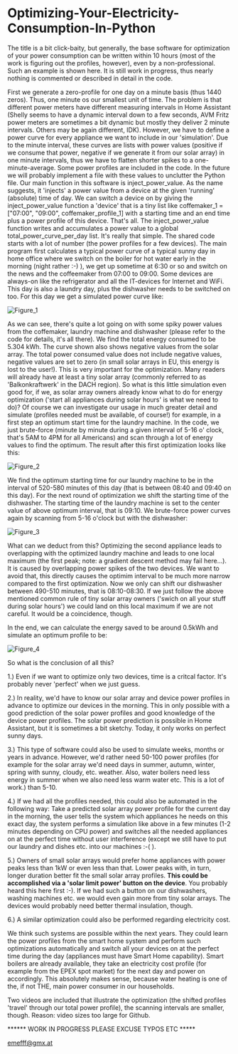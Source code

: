 # Optimizing-Your-Electricity-Consumption-In-Python
The title is a bit click-baity, but generally, the base software for optimization of your power consumption can be written within 10 hours (most of the work is figuring out the profiles, however), even by a non-professional. Such an example is shown here. It is still work in progress, thus nearly nothing is commented or described in detail in the code.

First we generate a zero-profile for one day on a minute basis (thus 1440 zeros). Thus, one minute os our smallest unit of time. The problem is that different power meters have different measuring intervals in Home Assistant (Shelly seems to have a dynamic interval down to a few seconds, AVM Fritz power meters are sometimes a bit dynamic but mostly they deliver 2 minute intervals. Others may be again different, IDK). 
However, we have to define a power curve for every appliance we want to include in our 'simulation'. Due to the minute interval, these curves are lists with power values (positive if we consume that power, negative if we generate it from our solar array) in one minute intervals, thus we have to flatten shorter spikes to a one-minute-average. Some power profiles are included in the code. In the future we will probably implement a file with these values to unclutter the Python file.
Our main function in this software is inject_power_value. As the name suggests, it 'injects' a power value from a device at the given 'running' (absolute) time of day. We can switch a device on by giving the inject_power_value function a 'device' that is a tiny list like coffemaker_1 = ["07:00", "09:00", coffemaker_profile_1] with a starting time and an end time plus a power profile of this device. That's all. The inject_power_value function writes and accumulates a power value to a global total_power_curve_per_day list. It's really that simple.
The shared code starts with a lot of number (the power profiles for a few devices). The main program first calculates a typical power curve of a typical sunny day in home office where we switch on the boiler for hot water early in the morning (night rather :-) ), we get up sometime at 6:30 or so and switch on the news and the coffeemaker from 07:00 to 09:00. Some devices are always-on like the refrigerator and all the IT-devices for Internet and WiFi. This day is also a laundry day, plus the dishwasher needs to be switched on too. For this day we get a simulated power curve like:

![Figure_1](https://github.com/emefff/Optimizing-Your-Electricity-Consumption-In-Python/assets/89903493/d91ecba5-133e-41a0-910e-57db982ef0b8)

As we can see, there's quite a lot going on with some spiky power values from the coffemaker, laundry machine and dishwasher (please refer to the code for details, it's all there). We find the total energy consumed to be 5.304 kWh.
The curve shown also shows negative values from the solar array. The total power consumed value does not include negative values, negative values are set to zero (in small solar arrays in EU, this energy is lost to the user!). This is very important for the optimization. Many readers will already have at least a tiny solar array (commonly referred to as 'Balkonkraftwerk' in the DACH region). So what is this little simulation even good for, if we, as solar array owners already know what to do for energy optimization ('start all appliances during solar hours' is what we need to do)? 
Of course we can investigate our usage in much greater detail and simulate (profiles needed must be available, of course!) for example, in a first step an optimum start time for the laundry machine. In the code, we just brute-force (minute by minute during a given interval of 5-16 o' clock, that's 5AM to 4PM for all Americans) and scan through a lot of energy values to find the optimum. The result after this first optimization looks like this:

![Figure_2](https://github.com/emefff/Optimizing-Your-Electricity-Consumption-In-Python/assets/89903493/4dcf5e63-048b-4764-8f9d-e107197a56a7)

We find the optimum starting time for our laundry machine to be in the interval of 520-580 minutes of this day (that is between 08:40 and 09:40 on this day). For the next round of optimization we shift the starting time of the dishwasher. The starting time of the laundry machine is set to the center value of above optimum interval, that is 09:10. We brute-force power curves again by scanning from 5-16 o'clock but with the dishwasher:

![Figure_3](https://github.com/emefff/Optimizing-Your-Electricity-Consumption-In-Python/assets/89903493/d5ff3ef4-cd53-43fa-9f84-4a52f60ae5a4)

What can we deduct from this? Optimizing the second appliance leads to overlapping with the optimized laundry machine and leads to one local maximum (the first peak; note: a gradient descent method may fail here...). It is caused by overlapping power spikes of the two devices. We want to avoid that, this directly causes the optimim interval to be much more narrow compared to the first optimization. Now we only can shift our dishwasher between 490-510 minutes, that is 08:10-08:30. If we just follow the above mentioned common rule of tiny solar array owners ('swich on all your stuff during solar hours') we could land on this local maximum if we are not careful. It would be a coincidence, though.

In the end, we can calculate the energy saved to be around 0.5kWh and simulate an optimum profile to be:

![Figure_4](https://github.com/emefff/Optimizing-Your-Electricity-Consumption-In-Python/assets/89903493/b0cb3d89-d92e-47b7-9784-d9689a11a0b2)

So what is the conclusion of all this?

1.) Even if we want to optimize only two devices, time is a critcal factor. It's probably never 'perfect' when we just guess.

2.) In reality, we'd have to know our solar array and device power profiles in advance to optimize our devices in the morning. This in only possible with a good prediction of the solar power profiles and good knowledge of the device power profiles. The solar power prediction is possible in Home Assistant, but it is sometimes a bit sketchy. Today, it only works on perfect sunny days.

3.) This type of software could also be used to simulate weeks, months or years in advance. However, we'd rather need 50-100 power profiles (for example for the solar array we'd need days in summer, autumn, winter, spring with sunny, cloudy, etc. weather. Also, water boilers need less energy in summer when we also need less warm water etc. This is a lot of work.) than 5-10.

4.) If we had all the profiles needed, this could also be automated in the following way: Take a predicted solar array power profile for the current day in the morning, the user tells the system which appliances he needs on this exact day, the system performs a simulation like above in a few minutes (1-2 minutes depending on CPU power) and switches all the needed appliances on at the perfect time without user interference (except we still have to put our laundry and dishes etc. into our machines :-( ).

5.) Owners of small solar arrays would prefer home appliances with power peaks less than 1kW or even less than that. Lower peaks with, in turn, longer duration better fit the small solar array profiles. **This could be accomplished via a 'solar limit power' button on the device**. You probably heard this here first :-). If we had such a button on our dishwashers, washing machines etc. we would even gain more from tiny solar arrays. The devices would probably need better thermal insulation, though.

6.) A similar optimization could also be performed regarding electricity cost.

We think such systems are possible within the next years. They could learn the power profiles from the smart home system and perform such optimizations automatically and switch all your devices on at the perfect time during the day (appliances must have Smart Home capability). 
Smart boilers are already available, they take an electricity cost profile (for example from the EPEX spot market) for the next day and power on accordingly. This absolutely makes sense, because water heating is one of the, if not THE, main power consumer in our households.

Two videos are included that illustrate the optimization (the shifted profiles 'travel' through our total power profile), the scanning intervals are smaller, though. Reason: video sizes too large for Github.

****** WORK IN PROGRESS PLEASE EXCUSE TYPOS ETC *****

emefff@gmx.at
